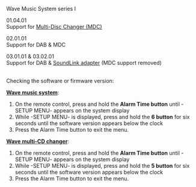 Wave Music System series I

01.04.01<br/>
Support for <a href="https://support.bose.com/s/display-articles?productId=01t8c00000OydS1AAJ&articleId=ka08c000001fbtNAAQ">Multi-Disc Changer (MDC)</a>

02.01.01<br/>
Support for DAB & MDC

03.01.01 & 03.02.01<br/>
Support for DAB & <a href="https://support.bose.com/s/display-articles?productId=01t8c00000OydS3AAJ&articleId=ka08c000000haYPAAY">SoundLink adapter</a> (MDC support removed)

<br/>
Checking the software or firmware version:

<b><a href="https://support.bose.com/s/display-articles?productId=01t8c00000OydS3AAJ&articleId=ka08c000001pXWyAAM">Wave music system</a></b>:
1. On the remote control, press and hold the <b>Alarm Time button</b> until -SETUP MENU- appears on the system display
2. While -SETUP MENU- is displayed, press and hold the <b>6 button</b> for six seconds until the software version appears below the clock
3. Press the Alarm Time button to exit the menu.

<b><a href="https://support.bose.com/s/display-articles?productId=01t8c00000OydS1AAJ&articleId=ka08c000001pXWyAAM">Wave multi-CD changer</a></b>:
1. On the remote control, press and hold the <b>Alarm Time button</b> until -SETUP MENU- appears on the system display
2. While -SETUP MENU- is displayed, press and hold the <b>5 button</b> for six seconds until the software version appears below the clock
3. Press the Alarm Time button to exit the menu.
